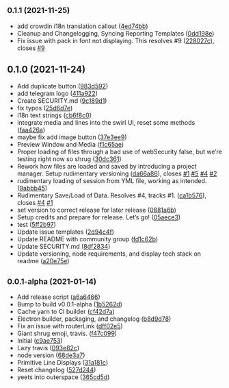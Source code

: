 ## <small>0.1.1 (2021-11-25)</small>

* add crowdin i18n translation callout ([4ed74bb](https://github.com/shishome/fractal/commit/4ed74bb))
* Cleanup and Changelogging, Syncing Reporting Templates ([0dd198e](https://github.com/shishome/fractal/commit/0dd198e))
* Fix issue with pack in font not displaying. This resolves #9 ([228027c](https://github.com/shishome/fractal/commit/228027c)), closes [#9](https://github.com/shishome/fractal/issues/9)



## 0.1.0 (2021-11-24)

* Add duplicate button ([983d592](https://github.com/shishome/fractal/commit/983d592))
* add telegram logo ([411a922](https://github.com/shishome/fractal/commit/411a922))
* Create SECURITY.md ([9c189d1](https://github.com/shishome/fractal/commit/9c189d1))
* fix typos ([25d6d7e](https://github.com/shishome/fractal/commit/25d6d7e))
* i18n text strings ([cb6f8c0](https://github.com/shishome/fractal/commit/cb6f8c0))
* integrate media and lines into the swirl UI, reset some methods ([faa426a](https://github.com/shishome/fractal/commit/faa426a))
* maybe fix add image button ([37e3ee9](https://github.com/shishome/fractal/commit/37e3ee9))
* Preview Window and Media ([f1c65ae](https://github.com/shishome/fractal/commit/f1c65ae))
* Proper loading of files through a bad use of webSecurity false, but we’re testing right now so shrug ([30dc361](https://github.com/shishome/fractal/commit/30dc361))
* Rework how files are loaded and saved by introducing a project manager. Setup rudimentary versioning ([da66a86](https://github.com/shishome/fractal/commit/da66a86)), closes [#1](https://github.com/shishome/fractal/issues/1) [#5](https://github.com/shishome/fractal/issues/5) [#4](https://github.com/shishome/fractal/issues/4) [#2](https://github.com/shishome/fractal/issues/2)
* rudimentary loading of session from YML file, working as intended. ([9abbb45](https://github.com/shishome/fractal/commit/9abbb45))
* Rudimentary Save/Load of Data. Resolves #4, tracks #1. ([ca1b576](https://github.com/shishome/fractal/commit/ca1b576)), closes [#4](https://github.com/shishome/fractal/issues/4) [#1](https://github.com/shishome/fractal/issues/1)
* set version to correct release for later release ([0881a6b](https://github.com/shishome/fractal/commit/0881a6b))
* Setup credits and prepare for release. Let’s go! ([05aece3](https://github.com/shishome/fractal/commit/05aece3))
* test ([5ff2b97](https://github.com/shishome/fractal/commit/5ff2b97))
* Update issue templates ([2d94c4f](https://github.com/shishome/fractal/commit/2d94c4f))
* Update README with community group ([fd1c62b](https://github.com/shishome/fractal/commit/fd1c62b))
* Update SECURITY.md ([8df2834](https://github.com/shishome/fractal/commit/8df2834))
* Update versioning, node requirements, and display tech stack on readme ([a20e75e](https://github.com/shishome/fractal/commit/a20e75e))



## <small>0.0.1-alpha (2021-01-14)</small>

* Add release script ([a6a6466](https://github.com/shishome/fractal/commit/a6a6466))
* Bump to build v0.0.1-alpha ([1b5262d](https://github.com/shishome/fractal/commit/1b5262d))
* Cache yarn to CI builder ([cf42d7a](https://github.com/shishome/fractal/commit/cf42d7a))
* Electron builder, packaging, and changelog ([b8d9d78](https://github.com/shishome/fractal/commit/b8d9d78))
* Fix an issue with routerLink ([dff02e5](https://github.com/shishome/fractal/commit/dff02e5))
* Giant shrug emoji, travis. ([f47c099](https://github.com/shishome/fractal/commit/f47c099))
* Initial ([c9ae753](https://github.com/shishome/fractal/commit/c9ae753))
* Lazy travis ([093e82c](https://github.com/shishome/fractal/commit/093e82c))
* node version ([68de3a7](https://github.com/shishome/fractal/commit/68de3a7))
* Primitive Line Displays ([31a181c](https://github.com/shishome/fractal/commit/31a181c))
* Reset changelog ([527d244](https://github.com/shishome/fractal/commit/527d244))
* yeets into outerspace ([365cd5d](https://github.com/shishome/fractal/commit/365cd5d))



